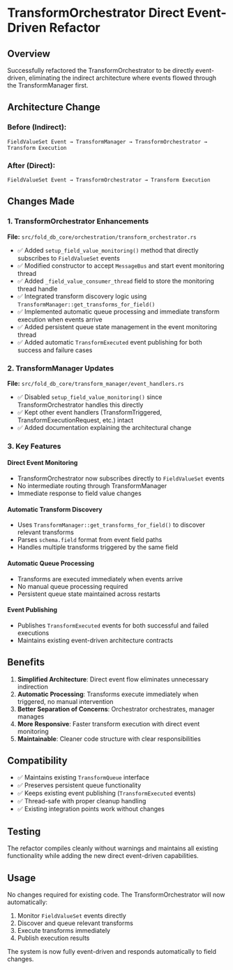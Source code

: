 # TransformOrchestrator Direct Event-Driven Refactor

## Overview

Successfully refactored the TransformOrchestrator to be directly event-driven, eliminating the indirect architecture where events flowed through the TransformManager first.

## Architecture Change

### Before (Indirect):
```
FieldValueSet Event → TransformManager → TransformOrchestrator → Transform Execution
```

### After (Direct):
```
FieldValueSet Event → TransformOrchestrator → Transform Execution
```

## Changes Made

### 1. TransformOrchestrator Enhancements

**File:** `src/fold_db_core/orchestration/transform_orchestrator.rs`

- ✅ Added `setup_field_value_monitoring()` method that directly subscribes to `FieldValueSet` events
- ✅ Modified constructor to accept `MessageBus` and start event monitoring thread
- ✅ Added `_field_value_consumer_thread` field to store the monitoring thread handle
- ✅ Integrated transform discovery logic using `TransformManager::get_transforms_for_field()`
- ✅ Implemented automatic queue processing and immediate transform execution when events arrive
- ✅ Added persistent queue state management in the event monitoring thread
- ✅ Added automatic `TransformExecuted` event publishing for both success and failure cases

### 2. TransformManager Updates

**File:** `src/fold_db_core/transform_manager/event_handlers.rs`

- ✅ Disabled `setup_field_value_monitoring()` since TransformOrchestrator handles this directly
- ✅ Kept other event handlers (TransformTriggered, TransformExecutionRequest, etc.) intact
- ✅ Added documentation explaining the architectural change

### 3. Key Features

#### Direct Event Monitoring
- TransformOrchestrator now subscribes directly to `FieldValueSet` events
- No intermediate routing through TransformManager
- Immediate response to field value changes

#### Automatic Transform Discovery
- Uses `TransformManager::get_transforms_for_field()` to discover relevant transforms
- Parses `schema.field` format from event field paths
- Handles multiple transforms triggered by the same field

#### Automatic Queue Processing
- Transforms are executed immediately when events arrive
- No manual queue processing required
- Persistent queue state maintained across restarts

#### Event Publishing
- Publishes `TransformExecuted` events for both successful and failed executions
- Maintains existing event-driven architecture contracts

## Benefits

1. **Simplified Architecture**: Direct event flow eliminates unnecessary indirection
2. **Automatic Processing**: Transforms execute immediately when triggered, no manual intervention
3. **Better Separation of Concerns**: Orchestrator orchestrates, manager manages
4. **More Responsive**: Faster transform execution with direct event monitoring
5. **Maintainable**: Cleaner code structure with clear responsibilities

## Compatibility

- ✅ Maintains existing `TransformQueue` interface
- ✅ Preserves persistent queue functionality
- ✅ Keeps existing event publishing (`TransformExecuted` events)
- ✅ Thread-safe with proper cleanup handling
- ✅ Existing integration points work without changes

## Testing

The refactor compiles cleanly without warnings and maintains all existing functionality while adding the new direct event-driven capabilities.

## Usage

No changes required for existing code. The TransformOrchestrator will now automatically:

1. Monitor `FieldValueSet` events directly
2. Discover and queue relevant transforms
3. Execute transforms immediately
4. Publish execution results

The system is now fully event-driven and responds automatically to field changes.